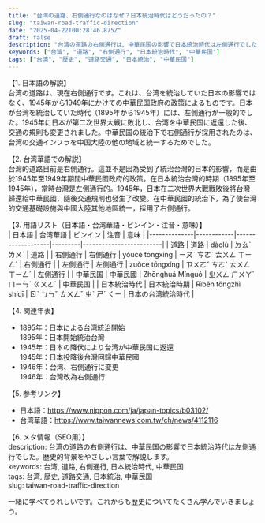 ```yaml
---
title: "台湾の道路、右側通行なのはなぜ？日本統治時代はどうだったの？"
slug: "taiwan-road-traffic-direction"
date: "2025-04-22T00:28:46.875Z"
draft: false
description: "台湾の道路の右側通行は、中華民国の影響で日本統治時代は左側通行でした。歴史的背景をやさしい言葉で解説します。"
keywords: ["台湾", "道路", "右側通行", "日本統治時代", "中華民国"]
tags: ["台湾", "歴史", "道路交通", "日本統治", "中華民国"]
---
```


【1. 日本語の解説】  
台湾の道路は、現在右側通行です。これは、台湾を統治していた日本の影響ではなく、1945年から1949年にかけての中華民国政府の政策によるものです。日本が台湾を統治していた時代（1895年から1945年）には、左側通行が一般的でした。1945年に日本が第二次世界大戦に敗北し、台湾を中華民国に返還した後、交通の規則も変更されました。中華民国の統治下で右側通行が採用されたのは、台湾の交通インフラを中国大陸の他の地域と統一するためでした。

【2. 台湾華語での解説】  
台灣的道路目前是右側通行。這並不是因為受到了統治台灣的日本的影響，而是由於1945年至1949年期間中華民國政府的政策。在日本統治台灣的時期（1895年至1945年），當時台灣是左側通行的。1945年，日本在二次世界大戰戰敗後將台灣歸還給中華民國，隨後交通規則也發生了改變。在中華民國的統治下，為了使台灣的交通基礎設施與中國大陸其他地區統一，採用了右側通行。

【3. 用語リスト（日本語・台湾華語・ピンイン・注音・意味）】  
| 日本語       | 台湾華語    | ピンイン           | 注音    | 意味                    |
|--------------|------------|-------------------|---------|-------------------------|
| 道路         | 道路       | dàolù             | ㄉㄠˋ ㄌㄨˋ | 道路                    |
| 右側通行     | 右側通行   | yòucè tōngxíng    | ㄧㄡˋ ㄘㄜˋ ㄊㄨㄥ ㄒㄧㄥˊ | 右側通行                |
| 左側通行     | 左側通行   | zuǒcè tōngxíng    | ㄗㄨㄛˇ ㄘㄜˋ ㄊㄨㄥ ㄒㄧㄥˊ | 左側通行                |
| 中華民国     | 中華民國   | Zhōnghuá Mínguó   | ㄓㄨㄥ ㄏㄨㄚˊ ㄇㄧㄣˊ ㄍㄨㄛˊ | 中華民国               |
| 日本統治時代 | 日本統治時期 | Rìběn tǒngzhì shíqī | ㄖˋ ㄅㄣˇ ㄊㄨㄥˇ ㄓˋ ㄕˊ ㄑㄧ | 日本の台湾統治時代         |

【4. 関連年表】  
- 1895年：日本による台湾統治開始  
  1895年：日本開始統治台灣 
- 1945年：日本の降伏により台湾が中華民国に返還  
  1945年：日本投降後台灣回歸中華民國  
- 1946年：台湾、右側通行に変更  
  1946年：台灣改為右側通行

【5. 参考リンク】  
- 日本語：https://www.nippon.com/ja/japan-topics/b03102/
- 台湾華語：https://www.taiwannews.com.tw/ch/news/4112116

【6. メタ情報（SEO用）】  
description: 台湾の道路の右側通行は、中華民国の影響で日本統治時代は左側通行でした。歴史的背景をやさしい言葉で解説します。  
keywords: 台湾, 道路, 右側通行, 日本統治時代, 中華民国  
tags: 台湾, 歴史, 道路交通, 日本統治, 中華民国  
slug: taiwan-road-traffic-direction

一緒に学べてうれしいです。これからも歴史についてたくさん学んでいきましょう。